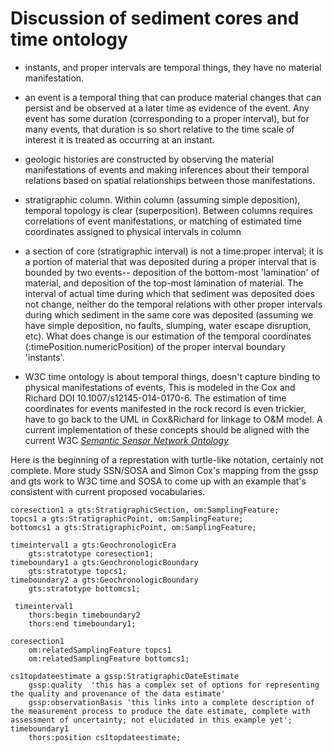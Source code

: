 # Discussion of sediment cores and time ontology

* instants, and proper intervals are temporal things, they have no material manifestation. 

* an event is a temporal thing that can produce material changes that can persist and be observed at a later time as evidence of the event.  Any event has some duration (corresponding to a proper interval), but for many events, that duration is so short relative to the time scale of interest it is treated as occurring at an instant.

* geologic histories are constructed by observing the material manifestations of events and making inferences about their temporal relations based on spatial relationships between those manifestations.

* stratigraphic column. Within column (assuming simple deposition), temporal topology is clear (superposition). Between columns requires correlations of event manifestations, or matching of estimated time coordinates assigned to physical intervals in column

* a section of core (stratigraphic interval) is not a  time:proper interval; it is a portion of material that was deposited during a proper interval that is bounded by two events-- deposition of the bottom-most 'lamination' of material, and deposition of the top-most lamination of material.  The interval of actual time during which that sediment was deposited does not change, neither do the temporal relations with other proper intervals during which sediment in the same core was deposited (assuming we have simple deposition, no faults, slumping, water escape disruption, etc). What does change is our estimation of the temporal coordinates (:timePosition.numericPosition) of the proper interval boundary 'instants'. 

* W3C time ontology is about temporal things, doesn't capture binding to physical manifestations of events,   This is modeled in the Cox and Richard DOI 10.1007/s12145-014-0170-6.
The estimation of time coordinates for events manifested in the rock record is even trickier, have to go back to the UML in Cox&Richard for linkage to O&M model.  A current implementation of these concepts should be aligned with the current W3C [*Semantic Sensor Network Ontology*](https://www.w3.org/TR/vocab-ssn/)


Here is the beginning of a represtation with turtle-like notation, certainly not complete. More study SSN/SOSA and Simon Cox's mapping from the gssp and gts work to W3C time and SOSA to come up with an example that's consistent with current proposed vocabularies.

```
coresection1 a gts:StratigraphicSection, om:SamplingFeature;
topcs1 a gts:StratigraphicPoint, om:SamplingFeature;
bottomcs1 a gts:StratigraphicPoint, om:SamplingFeature;

timeinterval1 a gts:GeochronologicEra
    gts:stratotype coresection1;
timeboundary1 a gts:GeochronologicBoundary
    gts:stratotype topcs1;
timeboundary2 a gts:GeochronologicBoundary
    gts:stratotype bottomcs1;
    
 timeinterval1
    thors:begin timeboundary2
    thors:end timeboundary1;

coresection1
    om:relatedSamplingFeature topcs1
    om:relatedSamplingFeature bottomcs1;
    
cs1topdateestimate a gssp:StratigraphicDateEstimate
    gssp:quality  'this has a complex set of options for representing the quality and provenance of the data estimate'
    gssp:observationBasis 'this links into a complete description of the measurement process to produce the date estimate, complete with assessment of uncertainty; not elucidated in this example yet'; 
timeboundary1
    thors:position cs1topdateestimate;
    
```